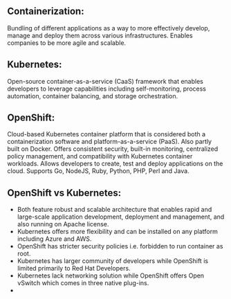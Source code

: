 ## Containerization:
Bundling of different applications as a way to more effectively develop, manage and deploy them across various infrastructures. Enables companies to be more agile and scalable.

## Kubernetes:
Open-source container-as-a-service (CaaS) framework that enables developers to leverage capabilities including self-monitoring, process automation, container balancing, and storage orchestration.

## OpenShift:
Cloud-based Kubernetes container platform that is considered both a containerization software and platform-as-a-service (PaaS). Also partly built on Docker. Offers consistent security, built-in monitoring, centralized policy management, and compatibility with Kubernetes container workloads. Allows developers to create, test and deploy applications on the cloud. Supports Go, NodeJS, Ruby, Python, PHP, Perl and Java.

## OpenShift vs Kubernetes:
- Both feature robust and scalable architecture that enables rapid and large-scale application development, deployment and management, and also running on Apache license. 
- Kubernetes offers more flexibility and can be installed on any platform including Azure and AWS.
- OpenShift has stricter security policies i.e. forbidden to run container as root.
- Kubernetes has larger community of developers while OpenShift is limited primarily to Red Hat Developers.
- Kubernetes lack networking solution while OpenShift offers Open vSwitch which comes in three native plug-ins.
- 
